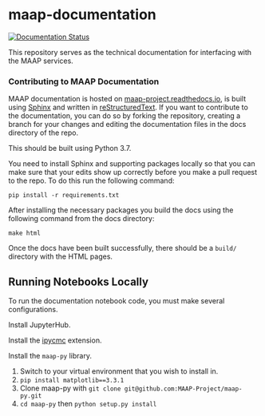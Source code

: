 # maap-documentation
[![Documentation Status](https://readthedocs.org/projects/maap-project/badge/?version=latest)](https://maap-project.readthedocs.io/en/latest/?badge=latest)

This repository serves as the technical documentation for interfacing with the MAAP services.

### Contributing to MAAP Documentation

MAAP documentation is hosted on [maap-project.readthedocs.io](https://maap-project.readthedocs.io), is built using [Sphinx](http://www.sphinx-doc.org/en/master/index.html) and written in [reStructuredText](https://www.sphinx-doc.org/en/master/usage/restructuredtext/index.html). If you want to contribute to the documentation, you can do so by forking the repository, creating a branch for your changes and editing the documentation files in the docs directory of the repo.

This should be built using Python 3.7.

You need to install Sphinx and supporting packages locally so that you can make sure that your edits show up correctly before you make a pull request to the repo. To do this run the following command:

```
pip install -r requirements.txt
```

After installing the necessary packages you build the docs using the following command from the docs directory:

```
make html
```

Once the docs have been built successfully, there should be a `build/` directory with the HTML pages.

## Running Notebooks Locally

To run the documentation notebook code, you must make several configurations.

Install JupyterHub. 

Install the [ipycmc](https://github.com/MAAP-Project/maap-jupyter-ide/tree/master/ipycmc) extension.

Install the `maap-py` library.

1. Switch to your virtual environment that you wish to install in.
2. `pip install matplotlib==3.3.1` 
3. Clone maap-py with `git clone git@github.com:MAAP-Project/maap-py.git`
4. `cd maap-py` then `python setup.py install`
